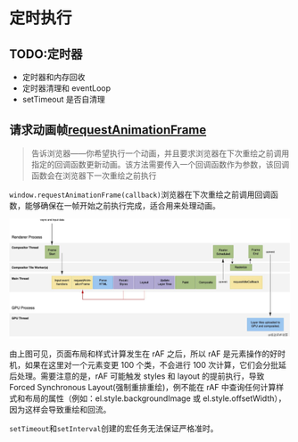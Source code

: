 # 定时执行

## TODO:定时器

- 定时器和内存回收
- 定时器清理和 eventLoop
- setTimeout 是否自清理

## 请求动画帧[requestAnimationFrame](https://developer.mozilla.org/zh-CN/docs/Web/API/Window/requestAnimationFrame)

> 告诉浏览器——你希望执行一个动画，并且要求浏览器在下次重绘之前调用指定的回调函数更新动画。该方法需要传入一个回调函数作为参数，该回调函数会在浏览器下一次重绘之前执行

`window.requestAnimationFrame(callback)`浏览器在下次重绘之前调用回调函数，能够确保在一帧开始之前执行完成，适合用来处理动画。

![Render Process](../../assets/images/browser/render%20process.jpg)

由上图可见，页面布局和样式计算发生在 rAF 之后，所以 rAF 是元素操作的好时机，如果在这里对一个元素变更 100 个类，不会进行 100 次计算，它们会分批延后处理。需要注意的是，rAF 可能触发 styles 和 layout 的提前执行，导致 Forced Synchronous Layout(强制重排重绘)，例不能在 rAF 中查询任何计算样式和布局的属性（例如：el.style.backgroundImage 或 el.style.offsetWidth），因为这样会导致重绘和回流。

`setTimeout`和`setInterval`创建的宏任务无法保证严格准时。
